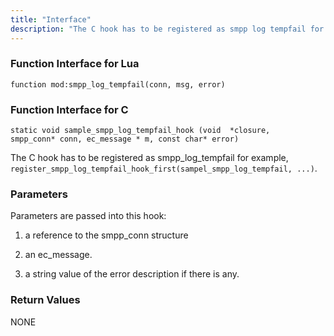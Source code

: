 ```yaml
---
title: "Interface"
description: "The C hook has to be registered as smpp log tempfail for example register smpp log tempfail hook first sampel smpp log tempfail Parameters are passed into this hook a reference to the smpp conn structure an ec message a string value of the error description if there is any..."
---
```


### <a name="idp594000"></a> Function Interface for Lua

`function mod:smpp_log_tempfail(conn, msg, error)`
### <a name="idp595792"></a> Function Interface for C

```
static void sample_smpp_log_tempfail_hook (void  *closure,
smpp_conn* conn, ec_message * m, const char* error)
```

The C hook has to be registered as smpp_log_tempfail for example, `register_smpp_log_tempfail_hook_first(sampel_smpp_log_tempfail, ...)`.

### <a name="idp598640"></a> Parameters

Parameters are passed into this hook:

1.  a reference to the smpp_conn structure

2.  an ec_message.

3.  a string value of the error description if there is any.

### <a name="idp603552"></a> Return Values

NONE